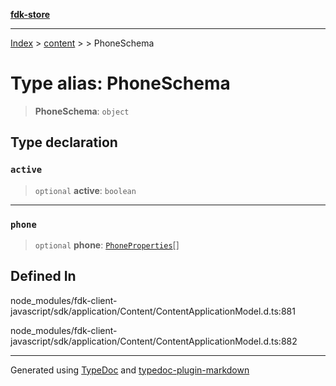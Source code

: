 [**fdk-store**](../../../README.md)
***

[Index](../../../API.md) > [content](../../README.md) > [<internal>](../README.md) > PhoneSchema

# Type alias: PhoneSchema

> **PhoneSchema**: `object`

## Type declaration

### `active`

> `optional` **active**: `boolean`

***

### `phone`

> `optional` **phone**: [`PhoneProperties`](type-alias.PhoneProperties.md)[]

## Defined In

node\_modules/fdk-client-javascript/sdk/application/Content/ContentApplicationModel.d.ts:881

node\_modules/fdk-client-javascript/sdk/application/Content/ContentApplicationModel.d.ts:882

***
Generated using [TypeDoc](https://typedoc.org/) and [typedoc-plugin-markdown](https://www.npmjs.com/package/typedoc-plugin-markdown)
